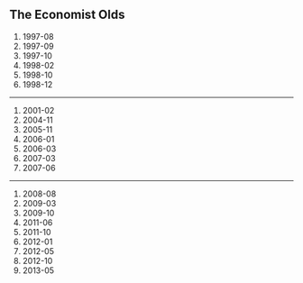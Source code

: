 ## The Economist Olds

1. 1997-08
1. 1997-09
1. 1997-10
1. 1998-02
1. 1998-10
1. 1998-12
---
1. 2001-02
1. 2004-11
1. 2005-11
1. 2006-01
1. 2006-03
1. 2007-03
1. 2007-06
---
1. 2008-08
1. 2009-03
1. 2009-10
1. 2011-06
1. 2011-10
1. 2012-01
1. 2012-05
1. 2012-10
1. 2013-05